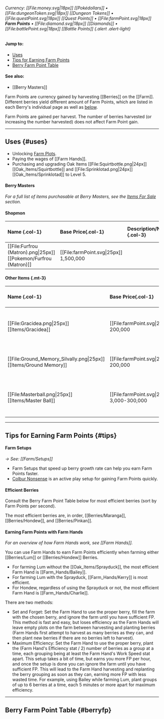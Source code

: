 ###### Currency: [[File:money.svg|18px]] [[Pokédollars]] • [[File:dungeonToken.svg|18px]] [[Dungeon Tokens]] • [[File:questPoint.svg|18px]] [[Quest Points]] • [[File:farmPoint.svg|18px]] **Farm Points** • [[File:diamond.svg|18px]]  [[Diamonds]] • [[File:battlePoint.svg|18px]] [[Battle Points]] {.alert .alert-light}
#### Jump to:
* [Uses](#uses)
* [Tips for Earning Farm Points](#tips)
* [Berry Farm Point Table](#berryfp)

#### See also:
* [[Berry Masters]]

Farm Points are currency gained by harvesting [[Berries]] on the [[Farm]]. Different berries yield different amount of Farm Points, which are listed in each Berry's individual page as well as [below](#berryfp).

Farm Points are gained per harvest. The number of berries harvested (or increasing the number harvested) does not affect Farm Point gain.


---

## Uses {#uses}
* Unlocking [Farm Plots](#!Farm#plots).
* Paying the wages of [[Farm Hands]].
* Purchasing and upgrading Oak Items [[File:Squirtbottle.png\|24px]] [[Oak_Items/Squirtbottle]] and [[File:Sprinklotad.png\|24px]] [[Oak_Items/Sprinklotad]] to Level 5.


#### Berry Masters
*For a full list of items purchasable at Berry Masters, see the [Items For Sale](#!Berry_Masters#itemsforsale) section.*

#### Shopmon
Name {.col-1}| Base Price{.col-1}| Description/Notes {.col-3}| Region {.col-1}|
:--- | :--- | :--- | :---
[[File:Furfrou (Matron).png\|25px]] [[Pokemon/Furfrou (Matron)]] |  [[File:farmPoint.svg\|25px]] 1,500,000 | | Kalos

#### Other Items {.mt-3}

Name {.col-1}| Base Price{.col-1}| Description/Notes {.col-3}| Region {.col-1}|
:--- | :--- | :--- | :---
[[File:Gracidea.png\|25px]] [[Items/Gracidea]] | [[File:farmPoint.svg\|25px]] 200,000  | Held Item. Required to evolve [[Pokémon/Shaymin (Land)]] into [[Pokémon/Shaymin (Sky)]] | Sinnoh |
[[File:Ground_Memory_Silvally.png\|25px]] [[Items/Ground Memory]] | [[File:farmPoint.svg\|25px]] 200,000 | Required for [[#!Quest Lines/Typing some Memories]] Quest Line | Alola |
[[File:Masterball.png\|25px]] [[Items/Master Ball]] | [[File:farmPoint.svg\|25px]] 3,000-300,000 | Price increases permanently with each purchase. Sold in each region's Pokémon League. | All

---

## Tips for Earning Farm Points {#tips}

#### Farm Setups
*→ See: [[Farm/Setups]]*

* Farm Setups that speed up berry growth rate can help you earn Farm Points faster.
* [Colbur Nonsense](#!Farm/Setups#nonsense) is an active play setup for gaining Farm Points quickly.

#### Efficient Berries
Consult the Berry Farm Point Table below for most efficient berries (sort by Farm Points per second).

The most efficient berries are, in order, [[Berries/Maranga]], [[Berries/Hondew]], and [[Berries/Pinkan]].

#### Earning Farm Points with Farm Hands
*For an overview of how Farm Hands work, see [[Farm Hands]].*

You can use Farm Hands to earn Farm Points efficiently when farming either [[Berries/Lum]] or [[Berries/Hondew]] Berries.
* For farming Lum without the [[Oak_Items/Sprayduck]], the most efficient Farm Hand is [[Farm_Hands/Bailey]].
* For farming Lum with the Sprayduck, [[Farm_Hands/Kerry]] is most efficient.
* For Hondew, regardless of using the Sprayduck or not, the most efficient Farm Hand is [[Farm_Hands/Charlie]].

There are two methods:
+ Set and Forget: Set the Farm Hand to use the proper berry, fill the farm with the chosen berry, and ignore the farm until you have sufficient FP. This method is fast and easy, but loses efficiency as the Farm Hands will leave empty plots on the farm between harvesting and planting berries (Farm Hands first attempt to harvest as many berries as they can, and then plant new berries if there are no berries left to harvest).
+ Maximum Efficiency: Set the Farm Hand to use the proper berry, plant the (Farm Hand's Efficiency stat / 2) number of berries as a group at a time, each grouping being at least the Farm Hand's Work Speed stat apart. This setup takes a bit of time, but earns you more FP per hour, and once the setup is done you can ignore the farm until you have sufficient FP. This will lead to the Farm Hand harvesting and replanting the berry grouping as soon as they can, earning more FP with less wasted time. For example, using Bailey while farming Lum, plant groups of up to 6 berries at a time, each 5 minutes or more apart for maximum efficiency.

---

## Berry Farm Point Table {#berryfp}


